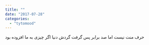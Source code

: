 ```yaml
---
title: ""
date: "2017-07-28"
categories: 
  - "tytomood"
---
```


حرف منت نیست اما صد برابر پس گرفت گردش دنیا اگر چیزی به ما افزوده بود
